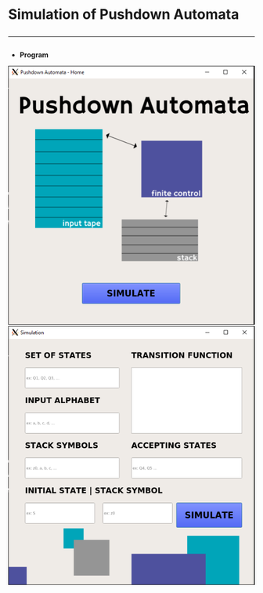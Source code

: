 # Simulation of Pushdown Automata<hr>
- **Program**

![Start](https://raw.githubusercontent.com/Fineas/pushdown_automata_simulation/master/img/pic1.PNG )
![Simulate1](https://raw.githubusercontent.com/Fineas/pushdown_automata_simulation/master/img/pic2.PNG )
